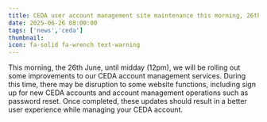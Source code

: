 ```yaml
---
title: CEDA user account management site maintenance this morning, 26th of June, until midday (12pm)
date: 2025-06-26 08:00:00
tags: ['news','ceda']
thumbnail:
icon: fa-solid fa-wrench text-warning
---
```


This morning, the 26th June, until midday (12pm), we will be rolling out some improvements to our CEDA account management services. During this time, there may be disruption to some website functions, including sign up for new CEDA accounts and account management operations such as password reset. Once completed, these updates should result in a better user experience while managing your CEDA account.
